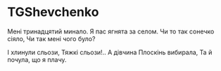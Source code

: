 # TGShevchenko

Мені тринадцятий минало.
Я пас ягнята за селом.
Чи то так сонечко сіяло,
Чи так мені чого було?

І хлинули сльози,
Тяжкі сльози!.. А дівчина
Плоскінь вибирала,
Та й почула, що я плачу.